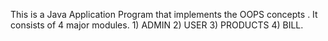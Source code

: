 This is a Java Application Program that implements the OOPS concepts . It consists of 4 major modules.
          1) ADMIN
          2) USER
          3) PRODUCTS
          4) BILL.
